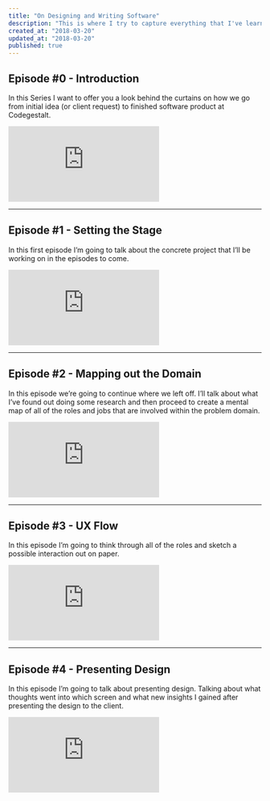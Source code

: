 ```yaml
---
title: "On Designing and Writing Software"
description: "This is where I try to capture everything that I've learned about designing and writing software."
created_at: "2018-03-20"
updated_at: "2018-03-20"
published: true
---
```


## Episode #0 - Introduction
In this Series I want to offer you a look behind the curtains on how we go from initial idea (or client request) to finished software product at Codegestalt.

<div class="video-container">
  <iframe src="https://www.youtube.com/embed/0dyAu1ePAMk?modestbranding=1&showinfo=0" frameborder="0" allow="autoplay; encrypted-media" allowfullscreen></iframe>
</div>

---

## Episode #1 - Setting the Stage
In this first episode I’m going to talk about the concrete project that I’ll be working on in the episodes to come.

<div class="video-container">
  <iframe src="https://www.youtube.com/embed/6Dm2F8-ds1g?modestbranding=1&showinfo=0" frameborder="0" allow="autoplay; encrypted-media" allowfullscreen></iframe>
</div>

---

## Episode #2 - Mapping out the Domain
In this episode we’re going to continue where we left off. I’ll talk about what I’ve found out doing some research and then proceed to create a mental map of all of the roles and jobs that are involved within the problem domain.
<div class="video-container">
  <iframe src="https://www.youtube.com/embed/komNAZNz5M0?modestbranding=1&showinfo=0" frameborder="0" allow="autoplay; encrypted-media" allowfullscreen></iframe>
</div>

---

## Episode #3 - UX Flow
In this episode I’m going to think through all of the roles and sketch a possible interaction out on paper.
<div class="video-container">
  <iframe src="https://www.youtube.com/embed/ESXhAA9bUE4?modestbranding=1&showinfo=0" frameborder="0" allow="autoplay; encrypted-media" allowfullscreen></iframe>
</div>

---

## Episode #4 - Presenting Design
In this episode I’m going to talk about presenting design. Talking about what thoughts went into which screen and what new insights I gained after presenting the design to the client.
<div class="video-container">
  <iframe src="https://www.youtube.com/embed/nSoevf5rnsY?modestbranding=1&showinfo=0" frameborder="0" allow="autoplay; encrypted-media" allowfullscreen></iframe>
</div>
